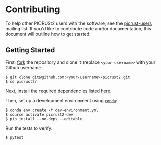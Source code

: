 # Contributing

To help other PICRUSt2 users with the software, see the [picrust-users](https://groups.google.com/forum/?#!forum/picrust-users) mailing list. If you'd like to contribute code and/or documentation, this document will outline how to get started.

## Getting Started

First, [fork](https://help.github.com/articles/fork-a-repo/) the repository and clone it (replace `<your-username>` with your Github username:

```
$ git clone git@github.com:<your-username>/picrust2.git
$ cd picrust2/
```

Next, install the required dependencies listed [here](https://github.com/picrust/picrust2/wiki/Installation#pre-requisites).


Then, set up a development environment using [`conda`](https://conda.io/miniconda.html):

```
$ conda env create -f dev-environment.yml
$ source activate picrust2-dev
$ pip install --no-deps --editable .
```

Run the tests to verify:

```
$ pytest
```
